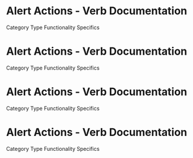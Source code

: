  
# Alert Actions - Verb Documentation
 
Category                  Type                      Functionality             Specifics                
 
# Alert Actions - Verb Documentation
 
Category                  Type                      Functionality             Specifics                
 
# Alert Actions - Verb Documentation
 
Category                  Type                      Functionality             Specifics                
 
# Alert Actions - Verb Documentation
 
Category                  Type                      Functionality             Specifics                
